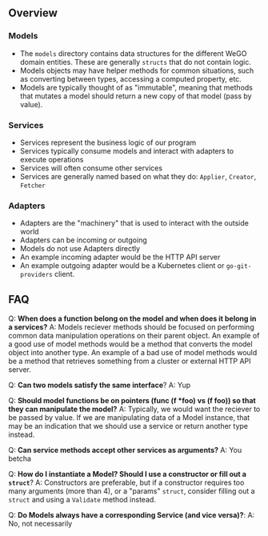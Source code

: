 ## Overview

### Models

- The `models` directory contains data structures for the different WeGO domain entities. These are generally `structs` that do not contain logic.
- Models objects may have helper methods for common situations, such as converting between types, accessing a computed property, etc.
- Models are typically thought of as "immutable", meaning that methods that mutates a model should return a new copy of that model (pass by value).

### Services

- Services represent the business logic of our program
- Services typically consume models and interact with adapters to execute operations
- Services will often consume other services
- Services are generally named based on what they do: `Applier`, `Creator`, `Fetcher`

### Adapters

- Adapters are the "machinery" that is used to interact with the outside world
- Adapters can be incoming or outgoing
- Models do not use Adapters directly
- An example incoming adapter would be the HTTP API server
- An example outgoing adapter would be a Kubernetes client or `go-git-providers` client.

## FAQ

Q: **When does a function belong on the model and when does it belong in a services?**
A: Models reciever methods should be focused on performing common data manipulation operations on their parent object. An example of a good use of model methods would be a method that converts the model object into another type. An example of a bad use of model methods would be a method that retrieves something from a cluster or external HTTP API server.

Q: **Can two models satisfy the same interface**?
A: Yup

Q: **Should model functions be on pointers (func (f \*foo) vs (f foo)) so that they can manipulate the model?**
A: Typically, we would want the reciever to be passed by value. If we are manipulating data of a Model instance, that may be an indication that we should use a service or return another type instead.

Q: **Can service methods accept other services as arguments?**
A: You betcha

Q: **How do I instantiate a Model? Should I use a constructor or fill out a `struct`**?
A: Constructors are preferable, but if a constructor requires too many arguments (more than 4), or a "params" `struct`, consider filling out a `struct` and using a `Validate` method instead.

Q: **Do Models always have a corresponding Service (and vice versa)?**:
A: No, not necessarily
